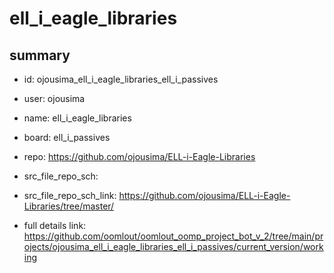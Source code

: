 # ell_i_eagle_libraries
 
## summary 
* id: ojousima_ell_i_eagle_libraries_ell_i_passives
* user: ojousima
* name: ell_i_eagle_libraries
* board: ell_i_passives
* repo: https://github.com/ojousima/ELL-i-Eagle-Libraries



* src_file_repo_sch: 
* src_file_repo_sch_link: https://github.com/ojousima/ELL-i-Eagle-Libraries/tree/master/
* full details link: https://github.com/oomlout/oomlout_oomp_project_bot_v_2/tree/main/projects/ojousima_ell_i_eagle_libraries_ell_i_passives/current_version/working  







